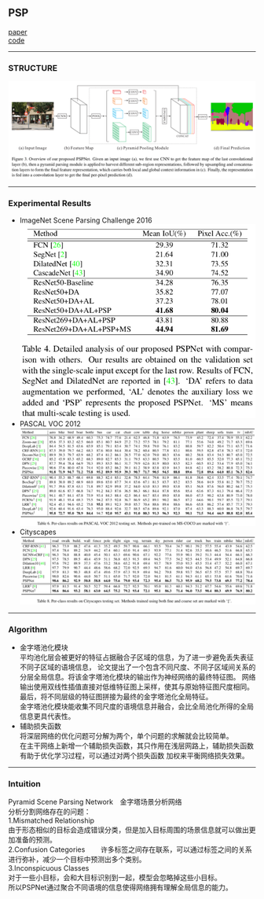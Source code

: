 ## PSP
[paper](https://arxiv.org/pdf/1612.01105.pdf)  
[code](https://github.com/hszhao/PSPNet)  

---
### STRUCTURE
![](src/Structure_0.png)  

---
### Experimental Results
* ImageNet Scene Parsing Challenge 2016  
![](src/ER_0.png)
* PASCAL VOC 2012  
![](src/ER_1.png)
* Cityscapes  
![](src/ER_2.png)

---
### Algorithm  
* 金字塔池化模块  
平均池化层会被更好的特征占据融合子区域的信息，为了进一步避免丢失表征不同子区域的语境信息，
论文提出了一个包含不同尺度、不同子区域间关系的分层全局信息。将该金字塔池化模块的输出作为神经网络的最终特征图。
网络输出使用双线性插值直接对低维特征图上采样，使其与原始特征图尺度相同。
最后，将不同层级的特征图拼接为最终的金字塔池化全局特征。  
金字塔池化模块能收集不同尺度的语境信息并融合，会比全局池化所得的全局信息更具代表性。  
* 辅助损失函数  
将深层网络的优化问题可分解为两个，单个问题的求解就会比较简单。  
在主干网络上新增一个辅助损失函数，其只作用在浅层网路上，辅助损失函数有助于优化学习过程，可以通过对两个损失函数
加权来平衡网络损失效果。

---
### Intuition  
Pyramid Scene Parsing Network　金字塔场景分析网络  
分析分割网络存在的问题：  
1.Mismatched Relationship  
由于形态相似的目标会造成错误分类，但是加入目标周围的场景信息就可以做出更加准备的预测。  
2.Confusion Categories　　
许多标签之间存在联系，可以通过标签之间的关系进行弥补，减少一个目标中预测出多个类别。  
3.Inconspicuous Classes  
对于一些小目标，会和大目标识别到一起，模型会忽略掉这些小目标。  
所以PSPNet通过聚合不同语境的信息使得网络拥有理解全局信息的能力。
